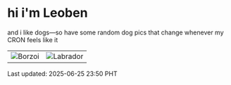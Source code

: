 # hi i'm Leoben

and i like dogs—so have some random dog pics that change whenever my CRON feels like it

|  |  |
|--------|----------|
| ![Borzoi](https://random-dog-vercel.vercel.app/api/random-borzoi?v=1750866644) | ![Labrador](https://random-dog-vercel.vercel.app/api/random-labrador?v=1750866644) |

Last updated: 2025-06-25 23:50 PHT
